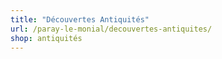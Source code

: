 ```yaml
---
title: "Découvertes Antiquités"
url: /paray-le-monial/decouvertes-antiquites/
shop: antiquités
---
```


